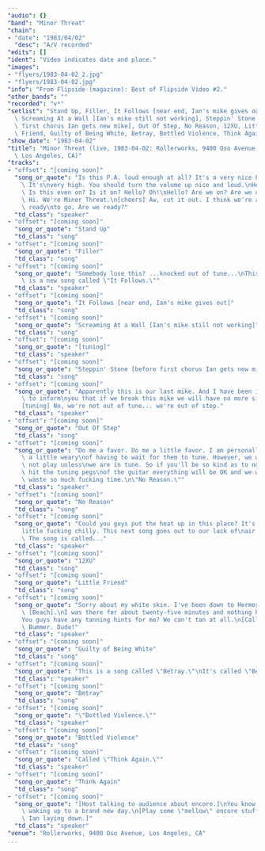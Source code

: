 ```yaml
---
"audio": {}
"band": "Minor Threat"
"chain":
- "date": "1983/04/02"
  "desc": "A/V recorded"
"edits": []
"ident": "Video indicates date and place."
"images":
- "flyers/1983-04-02_2.jpg"
- "flyers/1983-04-02.jpg"
"info": "From Flipside (magazine): Best of Flipside Video #2."
"other_bands": ""
"recorded": "v*"
"setlist": "Stand Up, Filler, It Follows [near end, Ian's mike gives out],\
  \ Screaming At a Wall [Ian's mike still not working], Steppin' Stone [before\
  \ first chorus Ian gets new mike], Out Of Step, No Reason, 12XU, Little\
  \ Friend, Guilty of Being White, Betray, Bottled Violence, Think Again"
"show_date": "1983-04-02"
"title": "Minor Threat (live, 1983-04-02: Rollerworks, 9400 Oso Avenue,\
  \ Los Angeles, CA)"
"tracks":
- "offset": "[coming soon]"
  "song_or_quote": "Is this P.A. loud enough at all? It's a very nice P.A.\
    \ It's\nvery high. You should turn the volume up nice and loud.\nHello?\
    \ Is this even on? Is it on? Hello? Oh!\nHello? Are we on? Are we on?\
    \ Hi. We're Minor Threat.\n[cheers] Aw, cut it out. I think we're almost\
    \ ready\nto go. Are we ready?"
  "td_class": "speaker"
- "offset": "[coming soon]"
  "song_or_quote": "Stand Up"
  "td_class": "song"
- "offset": "[coming soon]"
  "song_or_quote": "Filler"
  "td_class": "song"
- "offset": "[coming soon]"
  "song_or_quote": "Somebody lose this? ...knocked out of tune...\nThis\
    \ is a new song called \"It Follows.\""
  "td_class": "speaker"
- "offset": "[coming soon]"
  "song_or_quote": "It Follows [near end, Ian's mike gives out]"
  "td_class": "song"
- "offset": "[coming soon]"
  "song_or_quote": "Screaming At a Wall [Ian's mike still not working]"
  "td_class": "song"
- "offset": "[coming soon]"
  "song_or_quote": "[tuning]"
  "td_class": "speaker"
- "offset": "[coming soon]"
  "song_or_quote": "Steppin' Stone [before first chorus Ian gets new mike]"
  "td_class": "song"
- "offset": "[coming soon]"
  "song_or_quote": "Apparently this is our last mike. And I have been instructed\
    \ to inform\nyou that if we break this mike we will have no more singing.\n\
    [tuning] No, we're not out of tune... we're out of step."
  "td_class": "speaker"
- "offset": "[coming soon]"
  "song_or_quote": "Out Of Step"
  "td_class": "song"
- "offset": "[coming soon]"
  "song_or_quote": "Do me a favor. Do me a little favor. I am personally\
    \ a little weary\nof having to wait for them to tune. However, we will\
    \ not play unless\nwe are in tune. So if you'll be so kind as to not\
    \ hit the tuning pegs\nof the guitar everything will be OK and we won't\
    \ waste so much fucking time.\n\"No Reason.\""
  "td_class": "speaker"
- "offset": "[coming soon]"
  "song_or_quote": "No Reason"
  "td_class": "song"
- "offset": "[coming soon]"
  "song_or_quote": "Could you guys put the heat up in this place? It's a\n\
    little fucking chilly. This next song goes out to our lack of\nair tonight.\
    \ The song is called..."
  "td_class": "speaker"
- "offset": "[coming soon]"
  "song_or_quote": "12XU"
  "td_class": "song"
- "offset": "[coming soon]"
  "song_or_quote": "Little Friend"
  "td_class": "song"
- "offset": "[coming soon]"
  "song_or_quote": "Sorry about my white skin. I've been down to Hermosa\
    \ [Beach].\nI was there for about twenty-five minutes and nothing happened.\n\
    You guys have any tanning hints for me? We can't tan at all.\n[Called?]\
    \ Bummer. Dude!"
  "td_class": "speaker"
- "offset": "[coming soon]"
  "song_or_quote": "Guilty of Being White"
  "td_class": "song"
- "offset": "[coming soon]"
  "song_or_quote": "This is a song called \"Betray.\"\nIt's called \"Betray.\""
  "td_class": "speaker"
- "offset": "[coming soon]"
  "song_or_quote": "Betray"
  "td_class": "song"
- "offset": "[coming soon]"
  "song_or_quote": "\"Bottled Violence.\""
  "td_class": "speaker"
- "offset": "[coming soon]"
  "song_or_quote": "Bottled Violence"
  "td_class": "song"
- "offset": "[coming soon]"
  "song_or_quote": "Called \"Think Again.\""
  "td_class": "speaker"
- "offset": "[coming soon]"
  "song_or_quote": "Think Again"
  "td_class": "song"
- "offset": "[coming soon]"
  "song_or_quote": "[Host talking to audience about encore.]\nYou know we're\
    \ waking up to a brand new day.\n[Play some \"mellow\" encore stuff;\
    \ Ian laying down.]"
  "td_class": "speaker"
"venue": "Rollerworks, 9400 Oso Avenue, Los Angeles, CA"
...
```

